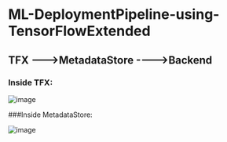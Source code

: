 # ML-DeploymentPipeline-using-TensorFlowExtended
## TFX --->MetadataStore ---->Backend
### Inside TFX:

![image](https://user-images.githubusercontent.com/67209958/220437955-6a67a5ba-4922-4348-91ea-32e27605123c.png)


###Inside MetadataStore:

![image](https://user-images.githubusercontent.com/67209958/220437744-cdccd5f8-b490-4621-b6f5-6916b4b440a7.png)
